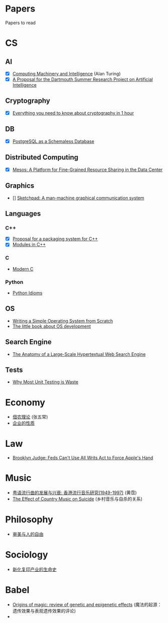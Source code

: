 # Papers
Papers to read

# CS

## AI
- [x] [Computing Machinery and Intelligence](http://www.abelard.org/turpap/turpap.pdf) (Alan Turing)
- [x] [A Proposal for the Dartmouth Summer Research Project on Artificial Intelligence](http://www.aaai.org/ojs/index.php/aimagazine/article/view/1904/1802)

## Cryptography
- [x] [Everything you need to know about cryptography in 1 hour](http://www.daemonology.net/papers/crypto1hr.pdf)

## DB
- [x] [PostgreSQL as a Schemaless Database](https://wiki.postgresql.org/images/b/b4/Pg-as-nosql-pgday-fosdem-2013.pdf)

## Distributed Computing
- [x] [Mesos: A Platform for Fine-Grained Resource Sharing in the Data Center](http://mesos.berkeley.edu/mesos_tech_report.pdf)

## Graphics
- [] [Sketchpad: A man-machine graphical communication system](https://www.cl.cam.ac.uk/techreports/UCAM-CL-TR-574.pdf)

## Languages
### C++
- [x] [Proposal for a packaging system for C++](http://open-std.org/JTC1/SC22/WG21/docs/papers/2016/p0235r0.pdf)
- [x] [Modules in C++](http://www.open-std.org/jtc1/sc22/wg21/docs/papers/2006/n2073.pdf)

### C
* [Modern C](http://icube-icps.unistra.fr/img_auth.php/d/db/ModernC.pdf)

### Python
* [Python Idioms](http://safehammad.com/downloads/python-idioms-2014-01-16.pdf)


## OS
* [Writing a Simple Operating System from Scratch](http://www.cs.bham.ac.uk/~exr/lectures/opsys/10_11/lectures/os-dev.pdf)
* [The little book about OS development](http://littleosbook.github.io/book.pdf)

## Search Engine
* [The Anatomy of a Large-Scale Hypertextual Web Search Engine](http://ilpubs.stanford.edu:8090/361/1/1998-8.pdf)

## Tests
* [Why Most Unit Testing is Waste](http://www.rbcs-us.com/documents/Why-Most-Unit-Testing-is-Waste.pdf)



# Economy
* [佃农理论](./papers/DDLL.pdf) (张五常)
* [企业的性质](http://jslz.wh.sdu.edu.cn/uploadfiles/file/1304050181383.pdf)


# Law
* [Brooklyn Judge: Feds Can't Use All Writs Act to Force Apple's Hand](http://blogs.reuters.com/alison-frankel/files/2016/02/applebrooklyn-2.29.16order.pdf)

# Music
* [粤语流行曲的发展与兴衰: 香港流行音乐研究(1949-1997)](./papers/1949.pdf) (黄霑)
* [The Effect of Country Music on Suicide](http://www.uky.edu/~clthyn2/PS671/Stack_1992SF.pdf) (乡村音乐与自杀的关系)

# Philosophy
* [审美与人的自由](http://hum.gzu.edu.cn/picture/article/281/02/c4/1aafacd64ce2a6a874ea8298de48/7b658d62-9300-415b-a6da-564ada255cf3.pdf)


# Sociology
* [新化复印产业的生命史](./papers/新化复印产业的生命史_冯军旗.pdf)


# Babel
* [Origins of magic: review of genetic and epigenetic effects](http://www.ncbi.nlm.nih.gov/pmc/articles/PMC2151141/pdf/bmj-335-7633-altered-states-01299.pdf) (魔法的起源：遗传效果与表观遗传效果的评论)
* 

